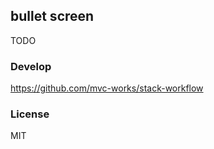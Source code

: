 
bullet screen
----

TODO

### Develop

https://github.com/mvc-works/stack-workflow

### License

MIT
